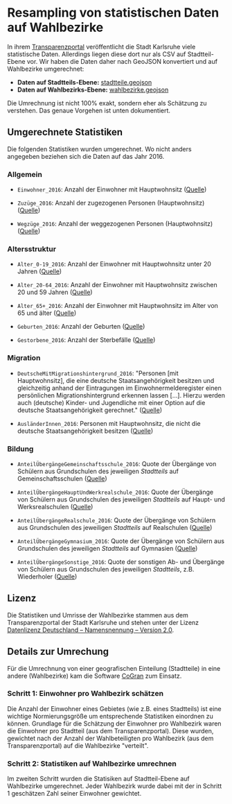 # Resampling von statistischen Daten auf Wahlbezirke

In ihrem [Transparenzportal](https://transparenz.karlsruhe.de) veröffentlicht
die Stadt Karlsruhe viele statistische Daten. Allerdings liegen diese dort nur
als CSV auf Stadtteil-Ebene vor. Wir haben die Daten daher nach GeoJSON
konvertiert und auf Wahlbezirke umgerechnet:

* **Daten auf Stadtteils-Ebene:** [stadtteile.geojson](stadtteile.geojson)
* **Daten auf Wahlbezirks-Ebene:** [wahlbezirke.geojson](wahlbezirke.geojson)

Die Umrechnung ist nicht 100% exakt, sondern eher als Schätzung zu verstehen.
Das genaue Vorgehen ist unten dokumentiert.


## Umgerechnete Statistiken

Die folgenden Statistiken wurden umgerechnet. Wo nicht anders angegeben
beziehen sich die Daten auf das Jahr 2016.

### Allgemein

* `Einwohner_2016`: Anzahl der Einwohner mit Hauptwohnsitz
  ([Quelle](https://transparenz.karlsruhe.de/dataset/bevolkerung/resource/041383f1-e003-4a91-9fd2-c19adb5434ee))

* `Zuzüge_2016`: Anzahl der zugezogenen Personen (Hauptwohnsitz)
  ([Quelle](https://transparenz.karlsruhe.de/dataset/bevolkerungsbewegungen/resource/ed7db535-9245-4107-b522-5c95045d7073))

* `Wegzüge_2016`: Anzahl der weggezogenen Personen (Hauptwohnsitz)
  ([Quelle](https://transparenz.karlsruhe.de/dataset/bevolkerungsbewegungen/resource/adf4edbf-bc42-4245-aebf-c3a5ce97ac82))

### Altersstruktur

* `Alter_0-19_2016`: Anzahl der Einwohner mit Hauptwohnsitz unter 20 Jahren
  ([Quelle](https://transparenz.karlsruhe.de/dataset/altersstruktur/resource/182784ed-dec2-4970-b6b6-f8f213188643))

* `Alter_20-64_2016`: Anzahl der Einwohner mit Hauptwohnsitz zwischen 20 und 59 Jahren
  ([Quelle](https://transparenz.karlsruhe.de/dataset/altersstruktur/resource/7e3b54d8-53a7-45b5-99e6-0ecbcf963647))

* `Alter_65+_2016`: Anzahl der Einwohner mit Hauptwohnsitz im Alter von 65 und älter
  ([Quelle](https://transparenz.karlsruhe.de/dataset/altersstruktur/resource/7e3b54d8-53a7-45b5-99e6-0ecbcf963647))

* `Geburten_2016`: Anzahl der Geburten
  ([Quelle](https://transparenz.karlsruhe.de/dataset/bevolkerungsbewegungen/resource/272a56f5-8e7b-4e72-8d90-19ee6840db23))

* `Gestorbene_2016`: Anzahl der Sterbefälle
  ([Quelle](https://transparenz.karlsruhe.de/dataset/bevolkerungsbewegungen/resource/0fcf19fd-28e0-4032-9341-b61dc41e38d5))

### Migration

* `DeutscheMitMigrationshintergrund_2016`: "Personen [mit Hauptwohnsitz], die eine deutsche Staatsangehörigkeit besitzen und gleichzeitig anhand der Eintragungen im Einwohnermelderegister einen persönlichen Migrationshintergrund erkennen lassen [...]. Hierzu werden auch (deutsche) Kinder- und Jugendliche mit einer Option auf die deutsche Staatsangehörigkeit gerechnet."
  ([Quelle](https://transparenz.karlsruhe.de/dataset/migration/resource/82656038-a0a3-4793-843b-1ebc89ba3fed))

* `AusländerInnen_2016`: Personen mit Hauptwohnsitz, die nicht die deutsche Staatsangehörigkeit besitzen
  ([Quelle](https://transparenz.karlsruhe.de/dataset/migration/resource/82656038-a0a3-4793-843b-1ebc89ba3fed))

### Bildung

* `AnteilÜbergängeGemeinschaftsschule_2016`: Quote der Übergänge von Schülern aus Grundschulen des jeweiligen *Stadtteils* auf Gemeinschaftsschulen
  ([Quelle](https://transparenz.karlsruhe.de/dataset/ubergange-auf-weiterfuhrende-schulen-ubergangsquoten/resource/0b7c2a18-8158-44f8-80e2-5da92d5e1deb))

* `AnteilÜbergängeHauptUndWerkrealschule_2016`: Quote der Übergänge von Schülern aus Grundschulen des jeweiligen *Stadtteils* auf Haupt- und Werksrealschulen
  ([Quelle](https://transparenz.karlsruhe.de/dataset/ubergange-auf-weiterfuhrende-schulen-ubergangsquoten/resource/79cfcef3-34ec-4c80-887d-895dd9d79327))

* `AnteilÜbergängeRealschule_2016`: Quote der Übergänge von Schülern aus Grundschulen des jeweiligen *Stadtteils* auf Realschulen
  ([Quelle](https://transparenz.karlsruhe.de/dataset/ubergange-auf-weiterfuhrende-schulen-ubergangsquoten/resource/38efcac4-1721-42ee-b4d4-a68853665f0f))

* `AnteilÜbergängeGymnasium_2016`: Quote der Übergänge von Schülern aus Grundschulen des jeweiligen *Stadtteils* auf Gymnasien
  ([Quelle](https://transparenz.karlsruhe.de/dataset/ubergange-auf-weiterfuhrende-schulen-ubergangsquoten/resource/b081e346-17c7-40f1-b874-68dde596bded))

* `AnteilÜbergängeSonstige_2016`: Quote der sonstigen Ab- und Übergänge von Schülern aus Grundschulen des jeweiligen *Stadtteils*, z.B. Wiederholer
  ([Quelle](https://transparenz.karlsruhe.de/dataset/ubergange-auf-weiterfuhrende-schulen-ubergangsquoten/resource/ebec5f95-ad83-42c0-82b5-87a208fd6543))


## Lizenz

Die Statistiken und Umrisse der Wahlbezirke stammen aus dem Transparenzportal
der Stadt Karlsruhe und stehen unter der Lizenz
[Datenlizenz Deutschland – Namensnennung – Version 2.0](https://www.govdata.de/dl-de/by-2-0).


## Details zur Umrechung

Für die Umrechnung von einer geografischen Einteilung (Stadtteile) in eine
andere (Wahlbezirke) kam die Software
[CoGran](https://github.com/berlinermorgenpost/cogran) zum Einsatz.


### Schritt 1: Einwohner pro Wahlbezirk schätzen

Die Anzahl der Einwohner eines Gebietes (wie z.B. eines Stadtteils) ist eine
wichtige Normierungsgröße um entsprechende Statistiken einordnen zu können.
Grundlage für die Schätzung der Einwohner pro Wahlbezirk waren die Einwohner
pro Stadtteil (aus dem Transparenzportal). Diese wurden, gewichtet nach der
Anzahl der Wahlbeteiligten pro Wahlbezirk (aus dem Transparenzportal) auf
die Wahlbezirke "verteilt".


### Schritt 2: Statistiken auf Wahlbezirke umrechnen

Im zweiten Schritt wurden die Statisiken auf Stadtteil-Ebene auf Wahlbezirke
umgerechnet. Jeder Wahlbezirk wurde dabei mit der in Schritt 1 geschätzen Zahl
seiner Einwohner gewichtet.

